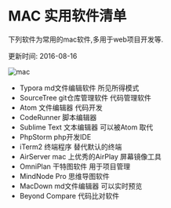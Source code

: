 # MAC 实用软件清单

下列软件为常用的mac软件,多用于web项目开发等.

更新时间: 2016-08-16

![mac](https://www.apple.com/ac/structured-data/images/open_graph_logo.png)

+ Typora  md文件编辑软件 所见所得模式
+ SourceTree git仓库管理软件 代码管理软件
+ Atom 文件编辑器 代码开发
+ CodeRunner 脚本编辑器
+ Sublime Text 文本编辑器 可以被Atom 取代
+ PhpStorm php开发IDE
+ iTerm2  终端程序 替代默认的终端
+ AirServer mac 上优秀的AirPlay 屏幕镜像工具
+ OmniPlan 干特图软件 用于项目管理
+ MindNode Pro 思维导图软件
+ MacDown md文件编辑器 可以实时预览
+ Beyond Compare 代码比对软件